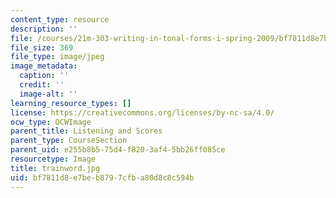 ```yaml
---
content_type: resource
description: ''
file: /courses/21m-303-writing-in-tonal-forms-i-spring-2009/bf7811d8e7beb8797cfba80d8c8c594b_trainword.jpg
file_size: 369
file_type: image/jpeg
image_metadata:
  caption: ''
  credit: ''
  image-alt: ''
learning_resource_types: []
license: https://creativecommons.org/licenses/by-nc-sa/4.0/
ocw_type: OCWImage
parent_title: Listening and Scores
parent_type: CourseSection
parent_uid: e255b8b5-75d4-f820-3af4-5bb26ff085ce
resourcetype: Image
title: trainword.jpg
uid: bf7811d8-e7be-b879-7cfb-a80d8c8c594b
---
```

